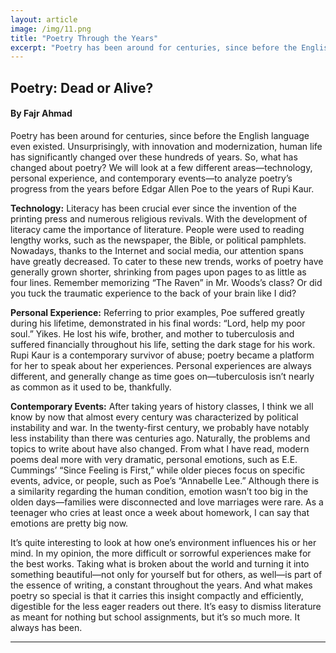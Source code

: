 ```yaml
---
layout: article
image: /img/11.png
title: "Poetry Through the Years"
excerpt: "Poetry has been around for centuries, since before the English language even existed. Unsurprisingly, with innovation and modernization, human life has significantly changed over these hundreds of years. So, what has changed about poetry?"
---
```


<h2>Poetry: Dead or Alive? </h2>
<h4>By Fajr Ahmad</h4>

Poetry has been around for centuries, since before the English language even existed. Unsurprisingly, with innovation and modernization, human life has significantly changed over these hundreds of years. So, what has changed about poetry? We will look at a few different areas—technology, personal experience, and contemporary events—to analyze poetry’s progress from the years before Edgar Allen Poe to the years of Rupi Kaur.

<strong>Technology:</strong> Literacy has been crucial ever since the invention of the printing press and numerous religious revivals. With the development of literacy came the importance of literature. People were used to reading lengthy works, such as the newspaper, the Bible, or political pamphlets. Nowadays, thanks to the Internet and social media, our attention spans have greatly decreased. To cater to these new trends, works of poetry have generally grown shorter, shrinking from pages upon pages to as little as four lines. Remember memorizing “The Raven” in Mr. Woods’s class? Or did you tuck the traumatic experience to the back of your brain like I did?  

<strong>Personal Experience:</strong> Referring to prior examples, Poe suffered greatly during his lifetime, demonstrated in his final words: “Lord, help my poor soul.” Yikes. He lost his wife, brother, and mother to tuberculosis and suffered financially throughout his life, setting the dark stage for his work. Rupi Kaur is a contemporary survivor of abuse; poetry became a platform for her to speak about her experiences. Personal experiences are always different, and generally change as time goes on—tuberculosis isn’t nearly as common as it used to be, thankfully.  

<strong>Contemporary Events:</strong> After taking years of history classes, I think we all know by now that almost every century was characterized by political instability and war. In the twenty-first century, we probably have notably less instability than there was centuries ago. Naturally, the problems and topics to write about have also changed. From what I have read, modern poems deal more with very dramatic, personal emotions, such as E.E. Cummings’ “Since Feeling is First,” while older pieces focus on specific events, advice, or people, such as Poe’s “Annabelle Lee.” Although there is a similarity regarding the human condition, emotion wasn’t too big in the olden days—families were disconnected and love marriages were rare. As a teenager who cries at least once a week about homework, I can say that emotions are pretty big now. 

It’s quite interesting to look at how one’s environment influences his or her mind. In my opinion, the more difficult or sorrowful experiences make for the best works. Taking what is broken about the world and turning it into something beautiful—not only for yourself but for others, as well—is part of the essence of writing, a constant throughout the years. And what makes poetry so special is that it carries this insight compactly and efficiently, digestible for the less eager readers out there. It’s easy to dismiss literature as meant for nothing but school assignments, but it’s so much more. It always has been.

<hr style="border-color:#7D7D7D;height:0.5px;">


